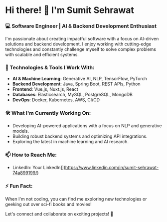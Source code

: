 # Hi there! 👋 I'm Sumit Sehrawat

### 💻 Software Engineer | AI & Backend Development Enthusiast

I'm passionate about creating impactful software with a focus on AI-driven solutions and backend development. I enjoy working with cutting-edge technologies and constantly challenge myself to solve complex problems with scalable and efficient systems.

### 🚀 Technologies & Tools I Work With:
- **AI & Machine Learning**: Generative AI, NLP, TensorFlow, PyTorch
- **Backend Development**: Java, Spring Boot, REST APIs, Python
- **Frontend**: Vue.js, Nuxt.js, React
- **Databases**: Elasticsearch, MySQL, PostgreSQL, MongoDB
- **DevOps**: Docker, Kubernetes, AWS, CI/CD

### 🛠️ What I'm Currently Working On:
- Developing AI-powered applications with a focus on NLP and generative models.
- Building robust backend systems and optimizing API integrations.
- Exploring the latest in machine learning and AI research.

### 📫 How to Reach Me:
- LinkedIn: Your LinkedIn]](https://www.linkedin.com/in/sumit-sehrawat-74a899199/)

### ⚡ Fun Fact:
When I'm not coding, you can find me exploring new technologies or geeking out over sci-fi books and movies!

Let's connect and collaborate on exciting projects! 🚀
